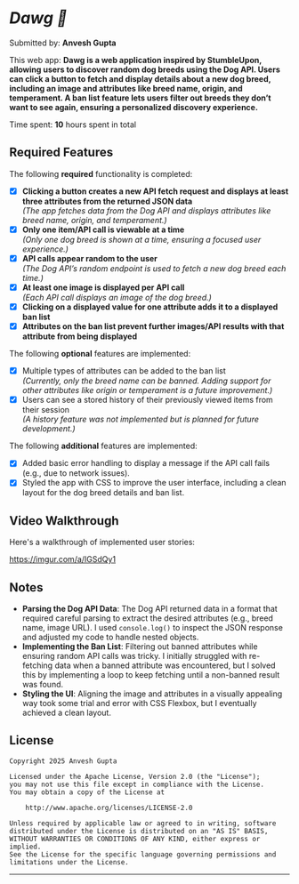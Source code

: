 # *Dawg 🐶*

Submitted by: **Anvesh Gupta**

This web app: **Dawg is a web application inspired by StumbleUpon, allowing users to discover random dog breeds using the Dog API. Users can click a button to fetch and display details about a new dog breed, including an image and attributes like breed name, origin, and temperament. A ban list feature lets users filter out breeds they don’t want to see again, ensuring a personalized discovery experience.**

Time spent: **10** hours spent in total 

## Required Features

The following **required** functionality is completed:

- [x] **Clicking a button creates a new API fetch request and displays at least three attributes from the returned JSON data**  
  *(The app fetches data from the Dog API and displays attributes like breed name, origin, and temperament.)*
- [x] **Only one item/API call is viewable at a time**  
  *(Only one dog breed is shown at a time, ensuring a focused user experience.)*
- [x] **API calls appear random to the user**  
  *(The Dog API’s random endpoint is used to fetch a new dog breed each time.)*
- [x] **At least one image is displayed per API call**  
  *(Each API call displays an image of the dog breed.)*
- [x] **Clicking on a displayed value for one attribute adds it to a displayed ban list**  
- [x] **Attributes on the ban list prevent further images/API results with that attribute from being displayed**  

The following **optional** features are implemented:

- [x] Multiple types of attributes can be added to the ban list  
  *(Currently, only the breed name can be banned. Adding support for other attributes like origin or temperament is a future improvement.)*
- [x] Users can see a stored history of their previously viewed items from their session  
  *(A history feature was not implemented but is planned for future development.)*

The following **additional** features are implemented:

- [x] Added basic error handling to display a message if the API call fails (e.g., due to network issues).  
- [x] Styled the app with CSS to improve the user interface, including a clean layout for the dog breed details and ban list.

## Video Walkthrough

Here's a walkthrough of implemented user stories:

https://imgur.com/a/IGSdQy1



## Notes

- **Parsing the Dog API Data**: The Dog API returned data in a format that required careful parsing to extract the desired attributes (e.g., breed name, image URL). I used `console.log()` to inspect the JSON response and adjusted my code to handle nested objects.
- **Implementing the Ban List**: Filtering out banned attributes while ensuring random API calls was tricky. I initially struggled with re-fetching data when a banned attribute was encountered, but I solved this by implementing a loop to keep fetching until a non-banned result was found.
- **Styling the UI**: Aligning the image and attributes in a visually appealing way took some trial and error with CSS Flexbox, but I eventually achieved a clean layout.

## License

    Copyright 2025 Anvesh Gupta

    Licensed under the Apache License, Version 2.0 (the "License");
    you may not use this file except in compliance with the License.
    You may obtain a copy of the License at

        http://www.apache.org/licenses/LICENSE-2.0

    Unless required by applicable law or agreed to in writing, software
    distributed under the License is distributed on an "AS IS" BASIS,
    WITHOUT WARRANTIES OR CONDITIONS OF ANY KIND, either express or implied.
    See the License for the specific language governing permissions and
    limitations under the License.

---

